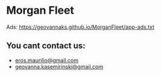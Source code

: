 # Morgan Fleet


Ads: https://geovannaks.github.io/MorganFleet/app-ads.txt

## You cant contact us:

- eros.maurilio@gmail.com
- geovanna.kasemirinski@gmail.com
